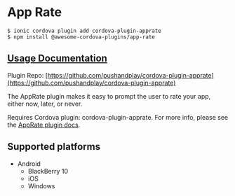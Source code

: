 # App Rate

```text
$ ionic cordova plugin add cordova-plugin-apprate
$ npm install @awesome-cordova-plugins/app-rate
```

## [Usage Documentation](https://danielsogl.gitbook.io/awesome-cordova-plugins/plugins/app-rate/)

Plugin Repo: [https://github.com/pushandplay/cordova-plugin-apprate](https://github.com/pushandplay/cordova-plugin-apprate)

The AppRate plugin makes it easy to prompt the user to rate your app, either now, later, or never.

Requires Cordova plugin: cordova-plugin-apprate. For more info, please see the [AppRate plugin docs](https://github.com/pushandplay/cordova-plugin-apprate).

## Supported platforms

* Android
  * BlackBerry 10
  * iOS
  * Windows

